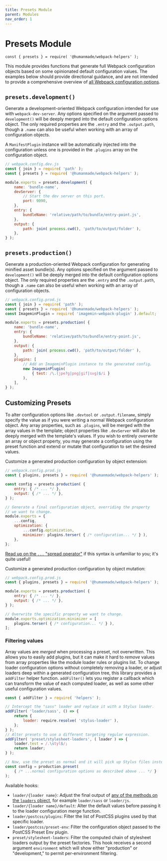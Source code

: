 ```yaml
---
title: Presets Module
parent: Modules
nav_order: 1
---
```


# Presets Module

`const { presets } = require( '@humanmade/webpack-helpers' );`

This module provides functions that generate full Webpack configuration objects based on some opinionated default configuration values. The examples below should provide directional guidance, and are not intended to provide a comprehensive overview of [all Webpack configuration options](https://webpack.js.org/configuration/).

## `presets.development()`

Generate a development-oriented Webpack configuration intended for use with `webpack-dev-server`. Any options specified on the argument passed to `development()` will be deeply merged into the default configuration options object. The only required properties are the `.entry` and the `.output.path`, though a `.name` can also be useful when working with an array of configuration objects.

A `ManifestPlugin` instance will be automatically injected into the configuration unless one is provided in the `.plugins` array on the configuration object.

```js
// webpack.config.dev.js
const { join } = require( 'path' );
const { presets } = require( '@humanmade/webpack-helpers' );

module.exports = presets.development( {
	name: 'bundle-name',
	devServer: {
		// Start the dev server on this port.
		port: 9090,
	},
	entry: {
		bundleName: 'relative/path/to/bundle/entry-point.js',
	},
	output: {
		path: join( process.cwd(), 'path/to/output/folder' ),
	},
} );
```

## `presets.production()`

Generate a production-oriented Webpack configuration for generating minified asset bundle(s). Any options specified on the argument passed to `development()` will be deeply merged into the default configuration options object. The only required properties are the `.entry` and the `.output.path`, though a `.name` can also be useful when working with an array of configuration objects.

```js
// webpack.config.prod.js
const { join } = require( 'path' );
const { presets } = require( '@humanmade/webpack-helpers' );
const ImageminPlugin = require( 'imagemin-webpack-plugin' ).default;

module.exports = presets.production( {
	name: 'bundle-name',
	entry: {
		bundleName: 'relative/path/to/bundle/entry-point.js',
	},
	output: {
		path: join( process.cwd(), 'path/to/output/folder' ),
	},
	plugins: [
		// Add an ImageminPlugin instance to the generated config.
		new ImageminPlugin(
			{ test: /\.(jpe?g|png|gif|svg)$/i }
		),
	],
} );
```

## Customizing Presets

To alter configuration options like `.devtool` or `.output.filename`, simply specify the value as if you were writing a normal Webpack configuration object. Any array properties, such as `.plugins`, will be merged with the array values in the template; object properties like `.devServer` will also be deeply merged with the template's values. If you wish to entirely _overwrite_ an array or object property, you may generate a configuration using the preset function and extend or mutate that configuration to set the desired values.

Customize a generated production configuration by object extension:

```js
// webpack.config.prod.js
const { plugins, presets } = require( '@humanmade/webpack-helpers' );

const config = presets.production( {
	entry: { /* ... */ },
	output: { /* ... */ },
} );

// Generate a final configuration object, overriding the property
// we want to change.
module.exports = {
	...config,
	optimization: {
		...config.optimization,
		minimizer: plugins.terser( { /* configuration... */ } ),
	},
};
```

[Read up on the `...` "spread operator"](https://developer.mozilla.org/en-US/docs/Web/JavaScript/Reference/Operators/Spread_syntax#Spread_in_object_literals) if this syntax is unfamiliar to you; it's quite useful!

Customize a generated production configuration by object mutation:

```js
// webpack.config.prod.js
const { plugins, presets } = require( '@humanmade/webpack-helpers' );

module.exports = presets.production( {
	entry: { /* ... */ },
	output: { /* ... */ },
} );

// Overwrite the specific property we want to change.
module.exports.optimization.minimizer = [
	plugins.terser( { /* configuration... */ } ),
];
```

### Filtering values

Array values are _merged_ when processing a preset, not overwritten. This allows you to easily add plugins, but it can make it hard to _remove_ values from array properties like the module loader rules or plugins list. To change loader configuration options without completely removing a loader, or adjust loaders deep within a generated configuration tree, this library provides a `addFilter` helper function. `addFilter()` lets you register a callback which can transform the value of each computed loader, as well as some other useful configuration values.

```js
const { addFilter } = require( 'helpers' );

// Intercept the "sass" loader and replace it with a Stylus loader.
addFilter( 'loader/sass', () => {
	return {
		loader: require.resolve( 'stylus-loader' ),
	};
} );
// Alter presets to use a different targeting regular expression.
addFilter( 'preset/stylesheet-loaders', ( loader ) => {
	loader.test = /.\styl$/;
	return loader;
} );

// Now, use the preset as normal and it will pick up Stylus files instead!
const config = production.preset(
	{ /* ...normal configuration options as described above ... */ }
);
```

Available hooks:

- `loader/{loader name}`: Adjust the final output of [any of the methods on the `loaders` object](./loaders.html), for example `loader/sass` or `loader/js`.
- `loader/{loader name}/default`: Alter the default values before passing it to the loader configuration merge function.
- `loader/postcss/plugins`: Filter the list of PostCSS plugins used by that specific loader.
- `loader/postcss/preset-env`: Filter the configuration object passed to the PostCSS Preset Env plugin.
- `preset/stylesheet-loaders`: Filter the computed chain of stylesheet loaders output by the preset factories. This hook receives a second argument `environment` which will show either "production" or "development," to permit per-environment filtering.
